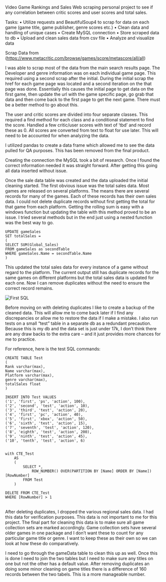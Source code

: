 Video Game Rankings and Sales
Web scraping personal project to see if any correlation between critic scores and user scores and total sales. 

Tasks:
•	Utilize requests and BeautifulSoup4 to scrap for data on each game (game title, game publisher, genre scores etc.) 
•	Clean data and handling of unique cases
•	Create MySQL connection
•	Store scraped data to db
•	Upload and clean sales data from csv file 
•	Analyze and visualize data

Scrap Data  from (https://www.metacritic.com/browse/games/score/metascore/all/all)

	
  I was able to scrap most of the data from the main search results page. The Developer and genre information was on each individual game page. This required using a second scrap after the initial. During the initial scrap the href for each game page was located and a second iteration on the that page was done. Essentially this causes the initial page to get data on the first game, then update the url with the game specific page, go grab that data and then come back to the first page to get the next game. There must be a better method to go about this. 
	
  The user and critic scores are divided into four separate classes. This required a find method for each class and a conditional statement to find the score. Handled a few critic/user scores with text of ‘tbd’ and record these as 0. All scores are converted from text to float for use later. This will need to be accounted for when analyzing the data.
	
  I utilized pandas to create a data frame which allowed me to see the data pulled for QA purposes. This has been removed from the final product.
  
  Creating the connection the MySQL took a bit of research. Once I found the correct information needed it was straight forward. After getting this going all data inserted without issue.
	
  Once the sale data table was created and the data uploaded the initial cleaning started. The first obvious issue was the total sales data. Most games are released on several platforms. The means there are several records for many of the games. Each of these records has their own sales data. I could not delete duplicate records without first getting the total for that game from each platform. Getting the rolling sum is easy with a windows function but updating the table with this method proved to be an issue. I tried several methods but in the end just using a nested function was the best way to go.
	
	UPDATE gameSales
	SET totalSales = 
	(
	SELECT SUM(Global_Sales)
	FROM gameSales as secondTable
	WHERE gameSales.Name = secondTable.Name
	)
	
  This updated the total sales data for every instance of a game without regard to the platform. The current output still has duplicate records for the same games on different platforms but the total sales data is updated for each one. Now I can remove duplicates without the need to ensure the correct record remains. 

![First SQL](https://user-images.githubusercontent.com/10605443/149674645-78001e3b-b9b9-436c-9225-2f3ec94e4217.JPG)

  Before moving on with deleting duplicates I like to create a backup of the cleaned data. This will allow me to come back later if I find any discrepancies or allow me to restore the data if I make a mistake. I also run tests on a small “test” table in a separate db as a redundant precaution.  Because this is my db and the data set is just under 17k, I don’t think there are any draw backs to the extra care – and it just provides more chances for me to practice. 

  For reference, here is the test SQL commands:
	
	CREATE TABLE Test
	(
	Rank varchar(max), 
	Name varchar(max), 
	Platform varchar(max), 
	genre varchar(max),
	totalSales float
	)

	INSERT INTO Test VALUES 
	('1', 'first', 'ps', 'action', 100),
	('2', 'second', 'test', 'action', 10),
	('3', 'third', 'test', 'action', 20),
	('4', 'first', 'pc', 'action', 40),
	('5', 'first', 'xbox', 'action', 50),
	('6', 'sixth', 'test', 'action', 15),
	('7', 'seventh', 'test', 'action', 120),
	('8', 'eighth', 'test', 'action', 200),
	('9', 'ninth', 'test', 'action', 45),
	('10', 'tenth', 'test', 'action', 6)


	with CTE_Test
		AS
		(
			SELECT *,
				ROW_NUMBER() OVER(PARTITION BY [Name] ORDER BY [Name]) [RowNumber]
			FROM Test
		)

	DELETE FROM CTE_Test
	WHERE [RowNumber] > 1

	
 	
  After deleting duplicates, I dropped the various regional sales data. I had this data for verification purposes. This data is not important to me for this project.
The final part for cleaning this data is to make sure all game collection sets are marked accordingly. Game collection sets have several older games in one package and I don’t want these to count for any particular game title or genre. I want to keep these as their own so we can look at how these do comparatively. 

  I need to go through the gameData table to clean this up as well. 
Once this is done I need to join the two tables but I need to make sure any titles on one but not the other has a default value. After removing duplicates an doing some minor cleaning on game titles there is a difference of 160 records between the two tabels. This is a more manageable number.


